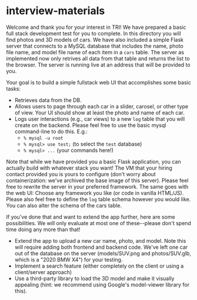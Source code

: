 # interview-materials

Welcome and thank you for your interest in TRI! We have prepared a basic full stack development test for you to complete. In this directory you will find photos and 3D models of cars. We have also included a simple Flask server that connects to a MySQL database that includes the name, photo file name, and model file name of each item in a `cars` table. The server as implemented now only retrives all data from that table and returns the list to the browser. The server is running live at an address that will be provided to you.

Your goal is to build a simple fullstack web UI that accomplishes some basic tasks:
- Retrieves data from the DB.
- Allows users to page through each car in a slider, carosel, or other type of view. Your UI should show at least the photo and name of each car.
- Logs user interactions (e.g., car views) to a new `log` table that you will create on the backend. Please feel free to use the basic mysql command-line to do this. E.g.:
    - `% mysql -u root`
    - `% mysql> use test;` (to select the `test` database)
    - `% mysql> ...` (your commands here!)

Note that while we have provided you a basic Flask application, you can actually build with whatever stack you want! The VM that your hiring contact provided you is yours to configure (don't worry about containerization: we've archived the base image of this server). Please feel free to rewrite the server in your preferred framework. The same goes with the web UI: Choose any framework you like (or code in vanilla HTML/JS). Please also feel free to define the `log` table schema however you would like. You can also alter the schema of the cars table.

If you've done that and want to extend the app further, here are some possibilities. We will only evaluate at most one of these--please don't spend time doing any more than that!

- Extend the app to upload a new car name, photo, and model. Note this will require adding both frontend and backend code. We've left one car out of the database on the server (models/SUV.png and photos/SUV.glb, which is a "2020 BMW X4") for your testing.
- Implement a search feature (either completely on the client or using a client/server approach)
- Use a third-party library to load the 3D model and make it visually appealing (hint: we recommend using Google's model-viewer library for this).